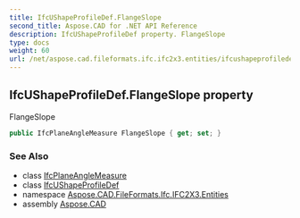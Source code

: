 ```yaml
---
title: IfcUShapeProfileDef.FlangeSlope
second_title: Aspose.CAD for .NET API Reference
description: IfcUShapeProfileDef property. FlangeSlope
type: docs
weight: 60
url: /net/aspose.cad.fileformats.ifc.ifc2x3.entities/ifcushapeprofiledef/flangeslope/
---
```

## IfcUShapeProfileDef.FlangeSlope property

FlangeSlope

```csharp
public IfcPlaneAngleMeasure FlangeSlope { get; set; }
```

### See Also

* class [IfcPlaneAngleMeasure](../../../aspose.cad.fileformats.ifc.ifc2x3.types/ifcplaneanglemeasure/)
* class [IfcUShapeProfileDef](../)
* namespace [Aspose.CAD.FileFormats.Ifc.IFC2X3.Entities](../../ifcushapeprofiledef/)
* assembly [Aspose.CAD](../../../)


